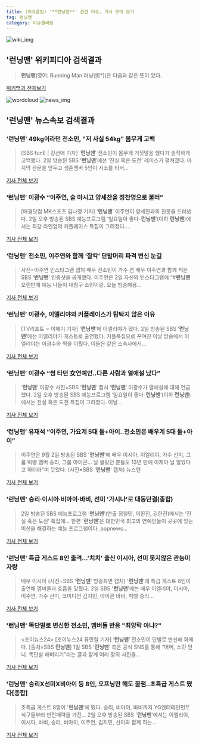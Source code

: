 ```yaml
---
title: (이슈클립) '**런닝맨**' 관련 이슈, 기사 모아 보기
tag: 런닝맨
category: 이슈클리핑
---
```

![wiki_img](https://user-images.githubusercontent.com/42597476/44503234-41136a80-a6d0-11e8-9071-6fc6418eafe4.png)
## **'**런닝맨**'** 위키피디아 검색결과
>**런닝맨**(영어: Running Man 러닝맨[*])은 다음과 같은 뜻이 있다.

<a href="https://ko.wikipedia.org/wiki/런닝맨" target="_blank">위키백과 전체보기</a>

![wordcloud](https://s3.ap-northeast-2.amazonaws.com/lyrics101-wordcloud/2018-09-02-1535885613.png)
![news_img](https://user-images.githubusercontent.com/42597476/44507050-1206f400-a6e4-11e8-8d98-7ffbfebb353f.png)
## **'**런닝맨**'** 뉴스속보 검색결과
### '**런닝맨**' 49kg이라던 전소민, "저 사실 54kg" 몸무게 고백

>[SBS funE | 강선애 기자] ‘**런닝맨**’ 전소민이 몸무게 거짓말을 했다가 솔직하게 고백했다. 2일 방송된 SBS ‘**런닝맨**’에선 ‘진실 혹은 도전’ 레이스가 펼쳐졌다. 마지막 관문을 앞두고 생존멤버 5인이 시소를 타서...

<a href="http://sbsfune.sbs.co.kr/news/news_content.jsp?article_id=E10009195223" target="_blank">기사 전체 보기</a>

### ‘**런닝맨**’ 이광수 “이주연, 술 마시고 양세찬을 정찬영으로 불러”

>[매경닷컴 MK스포츠 김나영 기자] ‘**런닝맨**’ 이주연이 양세찬과의 친분을 드러냈다. 2일 오후 방송된 SBS 예능프로그램 ‘일요일이 좋다-**런닝맨**’(이하 **런닝맨**)에서는 최강 라인업의 커플레이스 특집이 그려졌다....

<a href="http://sports.mk.co.kr/view.php?year=2018&no=552484" target="_blank">기사 전체 보기</a>

### ‘**런닝맨**’ 전소민, 이주연와 함께 ‘찰칵’ 단발머리 파격 변신 눈길

>사진=이주연 인스타그램 캡처 배우 전소민이 가수 겸 배우 이주연과 함께 찍은 SBS ‘**런닝맨**’ 인증샷을 공개했다. 이주연은 2일 자신의 인스타그램에 “#**런닝맨** 오랜만에 예능 나들이 내칭구 소민이랑. 오늘 방송해용...

<a href="http://view.asiae.co.kr/news/view.htm?idxno=2018090216065901665" target="_blank">기사 전체 보기</a>

### ‘**런닝맨**’ 이광수, 이엘리야와 커플레이스가 탐탁지 않은 이유

>[TV리포트 = 이혜미 기자] ‘**런닝맨**’에 이엘리야가 떴다. 2일 방송된 SBS ‘**런닝맨**’에선 이엘리야가 게스트로 출연했다. 커플특집으로 꾸며진 이날 방송에서 이엘리야는 이광수와 짝을 이뤘다. 이들은 같은 소속사에서...

<a href="http://www.tvreport.co.kr/?c=news&m=newsview&idx=1077843" target="_blank">기사 전체 보기</a>

### ‘**런닝맨**’ 이광수 “썸 타던 女연예인..다른 사람과 열애설 났다”

>‘**런닝맨**’ 이광수 사진=SBS ‘**런닝맨**’ 캡처 ‘**런닝맨**’ 이광수가 열애설에 대해 언급했다. 2일 오후 방송된 SBS 예능프로그램 ‘일요일이 좋다-**런닝맨**’(이하 **런닝맨**)에서는 진실 혹은 도전 특집이 그려졌다. 이날...

<a href="http://star.mbn.co.kr/view.php?year=2018&no=552442&refer=portal" target="_blank">기사 전체 보기</a>

### ‘**런닝맨**’ 유재석 “이주연, 가요계 5대 돌+아이..전소민은 배우계 5대 돌+아이”

>이주연은 9월 2일 방송된 SBS '**런닝맨**'에 배우 이시아, 이엘리야, 가수 선미, 그룹 빅뱅 멤버 승리, 그룹 아이콘... 날 몰랐던 분들도 13년 만에 이제야 날 알았다고 하더라"며 웃었다. (사진=SBS '**런닝맨**' 캡처) 뉴스엔

<a href="http://www.newsen.com/news_view.php?uid=201809021813370410" target="_blank">기사 전체 보기</a>

### '**런닝맨**' 승리·이시아·비아이·바비, 선미 '가시나'로 대동단결(종합)

>2일 방송된 SBS 예능프로그램 ‘**런닝맨**’(연출 정철민, 이환진, 김한진)에서는 ‘진실 혹은 도전’ 특집에... 한편 ‘**런닝맨**’은 대한민국 최고의 연예인들이 곳곳에 있는 미션을 해결하는 예능 프로그램이다. popnews...

<a href="http://biz.heraldcorp.com/view.php?ud=201809021754455225254_1" target="_blank">기사 전체 보기</a>

### '**런닝맨**' 특급 게스트 8인 출격…'치치' 출신 이시아, 선미 못지않은 관능미 자랑

>배우 이시아 (사진=SBS '**런닝맨**' 방송화면 캡처) '**런닝맨**'에 특급 게스트 8인이 출연해 멤버들과 호흡을 맞췄다. 2일 SBS '**런닝맨**'에는 배우 이엘리야, 이시아, 이주연, 가수 선미, 코미디언 김지민, 아이콘 바비, 빅뱅 승리...

<a href="http://news20.busan.com/controller/newsController.jsp?newsId=20180902000131" target="_blank">기사 전체 보기</a>

### '**런닝맨**' 똑단발로 변신한 전소민, 멤버들 반응 "최양락 아냐?"

><조이뉴스24> [조이뉴스24 류민철 기자] ‘**런닝맨**’ 전소민이 단발로 변신해 화제다. [출처=SBS **런닝맨**] 1일 SBS ‘**런닝맨**’ 측은 공식 SNS를 통해 “어머, 소민 언니. 똑단발 해버리기”라는 글과 함께 여러 장의 사진을...

<a href="http://joynews.inews24.com/php/news_view.php?g_menu=700200&g_serial=1122487&rrf=nv" target="_blank">기사 전체 보기</a>

### '**런닝맨**' 승리X선미X비아이 등 8인, 오프닝만 해도 꿀잼..초특급 게스트 떴다[종합]

> 초특급 게스트 8명이 '**런닝맨**'에 떴다. 승리, 비아이, 바비까지 YG엔터테인먼트 식구들부터 반전매력을 가진... 2일 오후 방송된 SBS '**런닝맨**'에서는 이엘리야, 이시아, 바비, 승리, 비아이, 이주연, 김지민, 선미와 함께 하는...

<a href="http://www.osen.co.kr/article/G1110980688" target="_blank">기사 전체 보기</a>


